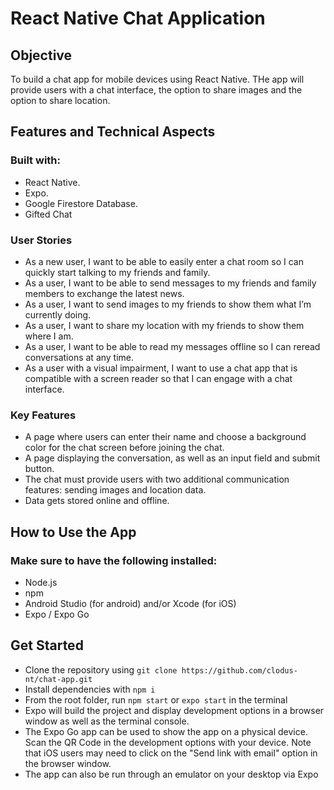 # React Native Chat Application

## Objective
To build a chat app for mobile devices using React Native. THe app will provide users with a chat interface, the option to share images and the option to share location.

## Features and Technical Aspects

### Built with:
- React Native.
- Expo.
- Google Firestore Database.
- Gifted Chat

### User Stories
- As a new user, I want to be able to easily enter a chat room so I can quickly start talking to my
friends and family.
- As a user, I want to be able to send messages to my friends and family members to exchange
the latest news.
- As a user, I want to send images to my friends to show them what I’m currently doing.
- As a user, I want to share my location with my friends to show them where I am.
- As a user, I want to be able to read my messages offline so I can reread conversations at any
time.
- As a user with a visual impairment, I want to use a chat app that is compatible with a screen
reader so that I can engage with a chat interface.

### Key Features
- A page where users can enter their name and choose a background color for the chat screen
before joining the chat.
- A page displaying the conversation, as well as an input field and submit button.
- The chat must provide users with two additional communication features: sending images
and location data.
- Data gets stored online and offline.

## How to Use the App

### Make sure to have the following installed:
- Node.js
- npm
- Android Studio (for android) and/or Xcode (for iOS)
- Expo / Expo Go

## Get Started
- Clone the repository using `git clone https://github.com/clodus-nt/chat-app.git`
- Install dependencies with `npm i`
- From the root folder, run `npm start` or `expo start` in the terminal
- Expo will build the project and display development options in a browser window as well as the terminal console.
- The Expo Go app can be used to show the app on a physical device. Scan the QR Code in the development options with your device. Note that iOS users may need to click on the "Send link with email" option in the browser window.
- The app can also be run through an emulator on your desktop via Expo